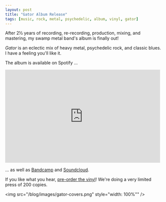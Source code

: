 ```yaml
---
layout: post
title: "Gator Album Release"
tags: [music, rock, metal, psychedelic, album, vinyl, gator]
---
```


After 2½ years of recording, re-recording, production, mixing, and mastering, my swamp metal band's album is finally out!

_Gator_ is an eclectic mix of heavy metal, psychedelic rock, and classic blues. I have a feeling you'll like it.

The album is available on Spotify ...

<iframe src="https://open.spotify.com/embed?uri=spotify:album:5l3T8pQA4LLEnBhWUrQK6b&view=coverart" width="500" height="300" frameborder="0" allowtransparency="true" allow="encrypted-media"></iframe>

... as well as [Bandcamp](https://gatorcomingforyou.bandcamp.com/album/gator) and [Soundcloud](https://soundcloud.com/gatorcomingforyou/sets/gator).

If you like what you hear, [pre-order the vinyl](https://qrates.com/projects/16558)! We're doing a very limited press of 200 copies.

<img src="/blog/images/gator-covers.png" style="width: 100%"" />
